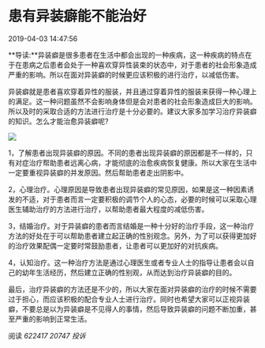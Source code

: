 # 患有异装癖能不能治好

2019-04-03 14:47:56

**导读:**异装癖是很多患者在生活中都会出现的一种疾病，这一种疾病的特点在于在患病之后患者会处于一种喜欢穿异性装束的状态中，对于患者的社会形象造成严重的影响。所以在面对异装癖的时候更应该积极的进行治疗，以减低伤害。

异装癖就是患者喜欢穿着异性的服装，并且通过穿着异性的服装来获得一种心理上的满足。这一种问题虽然不会影响身体但是会对患者的社会形象造成巨大的影响。所以及时的采取合适的方法进行治疗是十分必要的。建议大家多加学习治疗异装癖的知识。怎么才能治愈异装癖呢?

![](//tuku.120askimages.com/crawl/2017/10/18/19bc6921b1f4ba6154a558b801758998_566013_400x400.jpg)

1，了解患者出现异装癖的原因。不同的患者出现异装癖的原因都是不一样的，只有对症治疗帮助患者远离心病，才能彻底的治愈疾病恢复健康。所以大家在生活中一定要重视异装癖的并发原因。然后帮助患者走出阴影中。

2，心理治疗。心理原因是导致患者出现异装癖的常见原因，如果是这一种因素诱发的不适，对于患者而言一定要积极的调节个人的心态，必要的时候可以采取心理医生辅助治疗的方法进行治疗，以帮助患者最大程度的减低伤害。

3，结婚治疗。对于异装癖的患者而言结婚是一种十分好的治疗手段，这一种治疗方法的好处在于可以帮助患者建立起正确的性别观念。另外，为了可以获得更加好的治疗效果配偶一定要时常鼓励患者，让患者可以更加好的对抗疾病。

4，认知治疗。这一种治疗方法是通过心理医生或者专业人士的指导让患者会以自己的幼年生活经历，然后建立正确的性别观，从而达到治疗异装癖的目的。

最后，治疗异装癖的方法还是不少的，所以大家在面对异装癖的治疗的时候不需要过于担心，而应该积极的配合专业人士进行治疗。同时也希望大家可以正视异装癖，不要总是以为异装癖是不见得人的事情，然后导致异装癖的问题不断加重，甚至严重的影响到正常生活。

阅读 _622417_ _20747_ _投诉_
